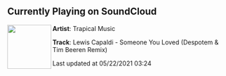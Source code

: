 ## Currently Playing on SoundCloud

[<img align="left" width="100" src="https://i1.sndcdn.com/artworks-000611108395-bl1wt4-t500x500.jpg">](https://soundcloud.com/trapicalmusic/someone-you-loved?in=saxurn/sets/psi-not-psi)

**Artist**: Trapical Music 

**Track**: Lewis Capaldi - Someone You Loved (Despotem & Tim Beeren Remix)

Last updated at 05/22/2021 03:24
